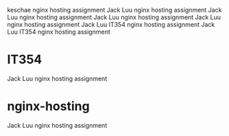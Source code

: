 keschae nginx hosting assignment
Jack Luu nginx hosting assignment
Jack Luu nginx hosting assignment
Jack Luu nginx hosting assignment
Jack Luu nginx hosting assignment
Jack Luu IT354  nginx hosting assignment
Jack Luu IT354 nginx hosting assignment
# IT354
Jack Luu nginx hosting assignment
# nginx-hosting
Jack Luu nginx hosting assignment

